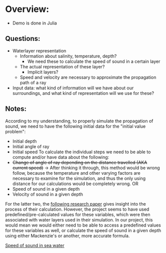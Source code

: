 # Overview:
- Demo is done in Julia

## Questions:
- Waterlayer representation
	- Information about salinity, temperature, depth?
		- We need these to calculate the speed of sound in a certain layer
	- The actual representation of these layer?
		- Implicit layers? 
	- Speed and velocity are necessary to approximate the propagation path of a ray
- Input data: what kind of information will we have about our surroundings, and what kind of representation will we use for these?
## Notes:
According to my understanding, to properly simulate the propagation of sound, we need to have the following initial data for the "initial value problem": 
- Initial depth
- Initial angle of ray
- Initial speed
To calculate the individual steps we need to be able to compute and/or have data about the following:
- ~~Change of angle of ray depending on the distance travelled (AKA current speed)~~ -> After thinking it through, this method would be wrong follow, because the temperature and other varying factors are necessary to examine for the simulation, and thus the only using distance for our calculations would be completely wrong.
OR 
- Speed of sound in a given depth
- Velocity of sound in a given depth

For the latter two, the [following research paper](https://liu.diva-portal.org/smash/get/diva2:1352170/FULLTEXT01.pdf) gives insight into the process of their calculation. 
However, the project seems to have used predefined/pre-calculated values for these variables, which were then associated with water layers used in their simulation.
In our project, this would mean we would either need to be able to access a predefined values for these variables as well, or calculate the speed of sound in a given depth using either Mackenzie's or another, more accurate formula.

[Speed of sound in sea water](http://resource.npl.co.uk/acoustics/techguides/soundseawater/underlying-phys.html)
